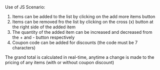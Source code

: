 Use of JS Scenario:

1. Items can be added to the list by clicking on the add more items button
2. Items can be removed fro the list by clicking on the cross (x) button at the right side of the added item
3. The quantity of the added item can be increased and decreased from the + and - button respectively
4. Coupon code can be added for discounts (the code must be 7 characters)

The grand total is calculated in real-time, anytime a change is made to the pricing of any items (with or without coupon discount)

